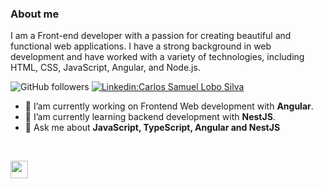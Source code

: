 ### <strong>About me</strong>

I am a Front-end developer with a passion for creating beautiful and functional web applications.
I have a strong background in web development and have worked with a variety of
technologies, including HTML, CSS, JavaScript, Angular, and Node.js.

![GitHub followers](https://img.shields.io/github/followers/TCar10s?style=social)
[![Linkedin:Carlos Samuel Lobo Silva](https://img.shields.io/badge/Carlos-Lobo-blue?style=flat-square&logo=Linkedin&logoColor=white&link=https://www.linkedin.com/in/carlos-lobos/)](https://www.linkedin.com/in/carlos-lobos/)

- 🔭 I’am currently working on Frontend Web development with <strong>Angular</strong>.
- 🌱 I’am currently learning backend development with <strong>NestJS</strong>.
- 💬 Ask me about <strong>JavaScript, TypeScript, Angular and NestJS</strong>

<br/>

<a href="mailto:cslobosilva@gmail.com" target="_blank"><img height="28" src = "https://img.shields.io/badge/email-8B89CC?&style=for-the-badge&logo=protonmail&logoColor=white"></a>
